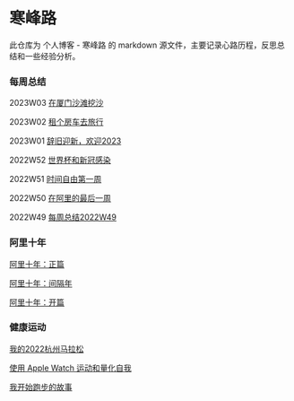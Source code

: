 # 寒峰路

此仓库为 个人博客 - 寒峰路 的 markdown 源文件，主要记录心路历程，反思总结和一些经验分析。



### 每周总结

2023W03 [在厦门沙滩挖沙](https://hagerhu.com/post/my-weekly-report-2023-w03/)

2023W02 [租个房车去旅行](https://hagerhu.com/post/my-weekly-report-2023-w02/)

2023W01 [辞旧迎新，欢迎2023](https://hagerhu.com/post/my-weekly-report-2023-w01/)

2022W52 [世界杯和新冠感染](https://hagerhu.com/post/my-weekly-report-2022-w52/)

2022W51 [时间自由第一周](https://hagerhu.com/post/my-weekly-report-2022-w51/)

2022W50 [在阿里的最后一周](https://hagerhu.com/post/my-weekly-report-2022-w50/)

2022W49 [每周总结2022W49](https://hagerhu.com/post/my-weekly-report-2022-w49/)



### 阿里十年

[阿里十年：正篇](https://hagerhu.com/post/my-ten-years-at-ali-main/)

[阿里十年：间隔年](https://hagerhu.com/post/my-ten-years-at-ali-gap-year/)

[阿里十年：开篇](https://hagerhu.com/post/my-ten-years-at-ali-first/)



### 健康运动

[我的2022杭州马拉松](https://hagerhu.com/post/my-2022-hangzhou-marathon/)

[使用 Apple Watch 运动和量化自我](https://hagerhu.com/post/use-apple-watch-to-quantify-self/)

[我开始跑步的故事](https://hagerhu.com/post/my-story-with-hangzhou-marathon/)
